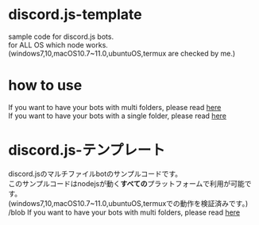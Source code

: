 # discord.js-template
sample code for discord.js bots.  
for ALL OS which node works.  
(windows7,10,macOS10.7~11.0,ubuntuOS,termux are checked by me.)
# how to use
If you want to have your bots with multi folders, please read [here](multi/README.md)  
If you want to have your bots with a single folder, please read [here](single/README.md)  
# discord.js-テンプレート
discord.jsのマルチファイルbotのサンプルコードです。  
このサンプルコードはnodejsが動く**すべての**プラットフォームで利用が可能です。  
(windows7,10,macOS10.7~11.0,ubuntuOS,termuxでの動作を検証済みです。)
/blob
If you want to have your bots with multi folders, please read [here](https.com/Googlefan256/discord.js-template/blob/main/multi/README.md)  
